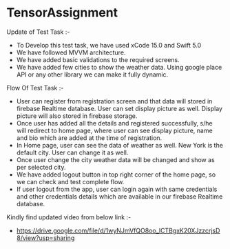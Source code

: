 # TensorAssignment
Update of Test Task :- 
- To Develop this test task, we have used xCode 15.0 and Swift 5.0
- We have followed MVVM architecture.
- We have added basic validations to the required screens.
- We have added few cities  to show the weather data. Using google place API or any other library we can make it fully dynamic.

Flow Of Test Task :- 
- User can register from registration screen and that data will stored in firebase Realtime database. User can set display picture as well. Display picture will also stored in firebase storage.
- Once user has added all the details and registered successfully, s/he will redirect to home page, where user can see display picture, name and bio which are added at the time of registration.
- In Home page, user can see the data of weather as well. New York is the default city. User can change it as well.
- Once user change the city weather data will be changed and show as per selected city.
- We have added logout button in top right corner of the home page, so we can check and test complete flow.
- If user logout from the app, user can login again with same credentials and other credentials details which are available in our firebase Realtime database.

Kindly find updated video from below link :-
- https://drive.google.com/file/d/1wyNJmVfQO8oo_lCTBgxK20XJzzcrjsD8/view?usp=sharing
